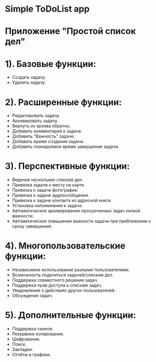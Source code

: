 # Simple ToDoList app

# Приложение "Простой список дел"
# 1). Базовые функции:
- Создать задачу.
- Удалить задачу.
# 2). Расширенные функции:
- Редактировать задачу.
- Архивировать задачу.
- Вернуть из архива обратно.
- Добавить комментарий к задаче.
- Добавить "Важность" задаче.
- Добавить время создания задачи.
- Добавить планируемое время завершения задачи.
# 3). Перспективные функции:
- Ведение нескольких списков дел.
- Привязка задачи к месту на карте.
- Привязка к задаче фотографии.
- Привязка к задаче аудиосообщения.
- Привязка к задаче контакта из адресной книги.
- Установка напоминания к задаче.
- Автоматическое архивирование просроченных задач низкой важности.
- Автоматическое повышение важности задачи при приближении к сроку завершения.
# 4). Многопользовательские функции: 
- Независимое использование разными пользователями. 
- Возможность поделиться задачей/списком дел.
- Поддержка совместного решения задач.
- Поддержка прав доступа к спискам задач.
- Уведомления о действиях других пользователей. 
- Обсуждения задач.
# 5). Дополнительные функции: 
- Поддержка скинов.
- Резервное копирование.
- Шифрование.
- Поиск.
- Закладки.
- Отчёты и графики.

